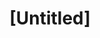---
pid: vp47
title: "[Untitled]"
location_transcription: Germantown + Wisten St
coordinates: "[-75.175540085175, 40.036322253206]"
zipcode: 
gen_neighborhood: 
neighborhood: 
outside_phl: 
age: 
age_range: 
instagram: 
image_file_name: vp_47.jpg
proposal_transcription: |-
  Germantown Ave & Wister st
  1st protest against slavery;
topic: African Americans,History,Race Ethnicity
topic_summary: 0, 0, 0
type: Other No Form,Memorial
keywords_other: protest, slavery, germantown, activism
credit: 
image_labels: 
twitter: 
facebook: 
permalink: "/monuments/vp47/"
layout: item-page
---